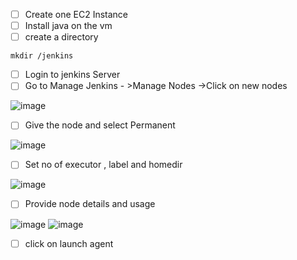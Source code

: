 - [ ] Create one EC2 Instance 
- [ ] Install java on the vm
- [ ] create a directory

```
mkdir /jenkins
```
- [ ] Login  to jenkins Server 
- [ ] Go to Manage Jenkins - >Manage Nodes ->Click on new nodes

![image](https://github.com/Ramkhushi/Learning-notes/assets/120269399/02a5ddd1-b1e1-4609-a783-fef5dcdd7a73)
- [ ] Give the node and select Permanent

![image](https://github.com/Ramkhushi/Learning-notes/assets/120269399/ef353d6d-cd01-4273-9a80-b4c94cb2b69f)
- [ ] Set no of executor , label and homedir

![image](https://github.com/Ramkhushi/Learning-notes/assets/120269399/8d808ccc-87bc-4409-99f0-c638b502f5b7)

- [ ] Provide node details and usage

![image](https://github.com/Ramkhushi/Learning-notes/assets/120269399/f17d1479-41cc-4899-868a-8fa9b2093193)
![image](https://github.com/Ramkhushi/Learning-notes/assets/120269399/b941038a-7275-41f3-b829-3864f99d863a)


- [ ]  click on launch agent
